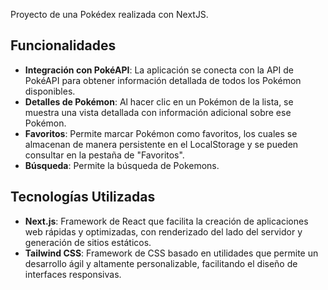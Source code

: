 Proyecto de una Pokédex realizada con NextJS. 

## Funcionalidades

- **Integración con PokéAPI**: La aplicación se conecta con la API de PokéAPI para obtener información detallada de todos los Pokémon disponibles.
- **Detalles de Pokémon**: Al hacer clic en un Pokémon de la lista, se muestra una vista detallada con información adicional sobre ese Pokémon.
- **Favoritos**: Permite marcar Pokémon como favoritos, los cuales se almacenan de manera persistente en el LocalStorage y se pueden consultar en la pestaña de "Favoritos".
- **Búsqueda**: Permite la búsqueda de Pokemons.


## Tecnologías Utilizadas
- **Next.js**: Framework de React que facilita la creación de aplicaciones web rápidas y optimizadas, con renderizado del lado del servidor y generación de sitios estáticos.
- **Tailwind CSS**: Framework de CSS basado en utilidades que permite un desarrollo ágil y altamente personalizable, facilitando el diseño de interfaces responsivas.